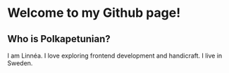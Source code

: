 # Welcome to my Github page!
## Who is Polkapetunian?
I am Linnéa. I love exploring frontend development and handicraft. I live in Sweden.



